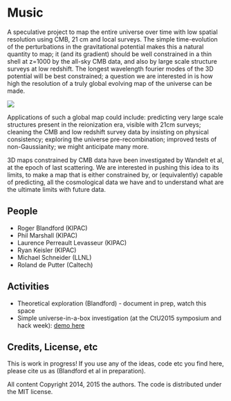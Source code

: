 # Music

A speculative project to map the entire universe over time with low spatial resolution using CMB, 21 cm and local surveys. The simple time-evolution of the perturbations in the gravitational potential makes this a natural quantity to map; it (and its gradient) should be well constrained in a thin shell at z=1000 by the all-sky CMB data, and also by large scale structure surveys at low redshift. The longest wavelength fourier modes of the 3D potential will be best constrained; a question we are interested in is how high the resolution of a truly global evolving map of the universe can be made.

![](https://github.com/rogerblandford/Music/raw/master/fig1.jpg)

Applications of such a global map could include: predicting very large scale structures present in the reionization era, visible with 21cm surveys; cleaning the CMB and low redshift survey data by insisting on physical consistency; exploring the universe pre-recombination; improved tests of non-Gaussianity; we might anticipate many more.

3D maps constrained by CMB data have been investigated by Wandelt et al, at the epoch of last scattering. We are interested in pushing this idea to its limits, to make a map that is either constrained by, or (equivalently) capable of predicting, all the cosmological data we have and to understand what are the ultimate limits with future data.

## People

* Roger Blandford (KIPAC)
* Phil Marshall (KIPAC)
* Laurence Perreault Levasseur (KIPAC)
* Ryan Keisler (KIPAC)
* Michael Schneider (LLNL)
* Roland de Putter (Caltech)

## Activities

* Theoretical exploration (Blandford) - document in prep, watch this space
* Simple universe-in-a-box investigation (at the CtU2015 symposium and hack week): [demo here](http://nbviewer.ipython.org/github/rkeisler/Music/blob/master/Beatbox_Demo.ipynb)

## Credits, License, etc

This is work in progress! If you use any of the ideas, code etc you find here, please cite us as (Blandford et al in preparation).

All content Copyright 2014, 2015 the authors. The code is distributed under the MIT license.
